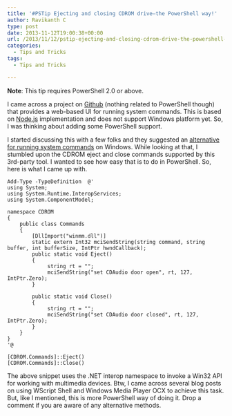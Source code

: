 ```yaml
---
title: '#PSTip Ejecting and closing CDROM drive–the PowerShell way!'
author: Ravikanth C
type: post
date: 2013-11-12T19:00:38+00:00
url: /2013/11/12/pstip-ejecting-and-closing-cdrom-drive-the-powershell-way/
categories:
  - Tips and Tricks
tags:
  - Tips and Tricks

---
```

**Note**: This tip requires PowerShell 2.0 or above.

I came across a project on [Github][1] (nothing related to PowerShell though) that provides a web-based UI for running system commands. This is based on [Node.js][2] implementation and does not support Windows platform yet. So, I was thinking about adding some PowerShell support.

I started discussing this with a few folks and they suggested an [alternative for running system commands][3] on Windows. While looking at that, I stumbled upon the CDROM eject and close commands supported by this 3rd-party tool. I wanted to see how easy that is to do in PowerShell. So, here is what I came up with.

    Add-Type -TypeDefinition  @'
    using System;
    using System.Runtime.InteropServices;
    using System.ComponentModel;
    
    namespace CDROM
    {
        public class Commands
        {
            [DllImport("winmm.dll")]
            static extern Int32 mciSendString(string command, string buffer, int bufferSize, IntPtr hwndCallback);
            public static void Eject()
            {
                 string rt = "";
                 mciSendString("set CDAudio door open", rt, 127, IntPtr.Zero);
            }
    
            public static void Close()
            {
                 string rt = "";
                 mciSendString("set CDAudio door closed", rt, 127, IntPtr.Zero);
            }
        }
    }
    '@
    
    [CDROM.Commands]::Eject()
    [CDROM.Commands]::Close()
The above snippet uses the .NET interop namespace to invoke a Win32 API for working with multimedia devices. Btw, I came across several blog posts on using WScript Shell and Windows Media Player OCX to achieve this task. But, like I mentioned, this is more PowerShell way of doing it. Drop a comment if you are aware of any alternative methods.

[1]: https://github.com/benkaiser/desktop-command-remote/
[2]: http://nodejs.org/
[3]: http://www.nirsoft.net/utils/nircmd.html